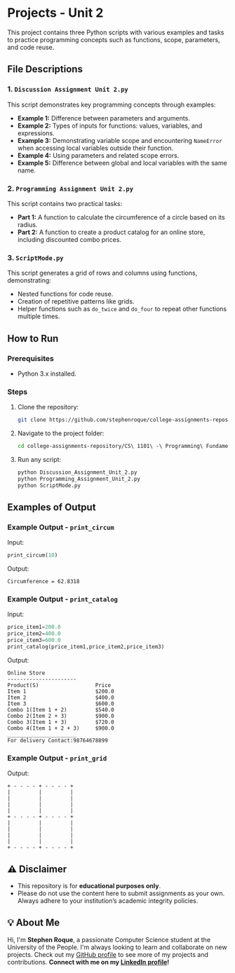 # Projects - Unit 2

This project contains three Python scripts with various examples and tasks to practice programming concepts such as functions, scope, parameters, and code reuse.

## File Descriptions

### 1. `Discussion Assignment Unit 2.py`
This script demonstrates key programming concepts through examples:

- **Example 1:** Difference between parameters and arguments.  
- **Example 2:** Types of inputs for functions: values, variables, and expressions.  
- **Example 3:** Demonstrating variable scope and encountering `NameError` when accessing local variables outside their function.  
- **Example 4:** Using parameters and related scope errors.  
- **Example 5:** Difference between global and local variables with the same name.

### 2. `Programming Assignment Unit 2.py`
This script contains two practical tasks:

- **Part 1:** A function to calculate the circumference of a circle based on its radius.  
- **Part 2:** A function to create a product catalog for an online store, including discounted combo prices.

### 3. `ScriptMode.py`
This script generates a grid of rows and columns using functions, demonstrating:

- Nested functions for code reuse.  
- Creation of repetitive patterns like grids.  
- Helper functions such as `do_twice` and `do_four` to repeat other functions multiple times.

## How to Run

### Prerequisites
- Python 3.x installed.

### Steps
1. Clone the repository:
   ```bash
   git clone https://github.com/stephenroque/college-assignments-repository.git
   ```
2. Navigate to the project folder:
   ```bash
   cd college-assignments-repository/CS\ 1101\ -\ Programming\ Fundamentals/Unit\ 2/
   ```
3. Run any script:
   ```bash
   python Discussion_Assignment_Unit_2.py
   python Programming_Assignment_Unit_2.py
   python ScriptMode.py
   ```

## Examples of Output

### Example Output - `print_circum`
Input:
```python
print_circum(10)
```
Output:
```
Circumference = 62.8318
```

### Example Output - `print_catalog`
Input:
```python
price_item1=200.0
price_item2=400.0
price_item3=600.0
print_catalog(price_item1,price_item2,price_item3)
```
Output:
```
Online Store
----------------------
Product(S)                  Price
Item 1                      $200.0
Item 2                      $400.0
Item 3                      $600.0
Combo 1(Item 1 + 2)         $540.0
Combo 2(Item 2 + 3)         $900.0
Combo 3(Item 1 + 3)         $720.0
Combo 4(Item 1 + 2 + 3)     $900.0
______________________
For delivery Contact:98764678899
```

### Example Output - `print_grid`
Output:
```
+ - - - - + - - - - +
|         |         |
|         |         |
|         |         |
|         |         |
+ - - - - + - - - - +
|         |         |
|         |         |
|         |         |
|         |         |
+ - - - - + - - - - +
```

## ⚠️ Disclaimer

- This repository is for **educational purposes only**. 
- Please do not use the content here to submit assignments as your own. Always adhere to your institution’s academic integrity policies. 

## 💡 About Me

Hi, I'm **Stephen Roque**, a passionate Computer Science student at the University of the People. I'm always looking to learn and collaborate on new projects. Check out my [GitHub profile](https://github.com/stephenroque) to see more of my projects and contributions. **Connect with me on my [LinkedIn profile](https://www.linkedin.com/in/stephenroque/)!**